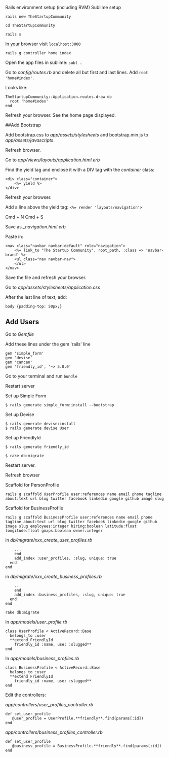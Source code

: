 Rails environment setup (including RVM)
Sublime setup


```
rails new TheStartupCommunity
```

`cd TheStartupCommunity`

`rails s`

In your browser visit `localhost:3000`

`rails g controller home index`

Open the app files in sublime: `subl .`

Go to *config/routes.rb* and delete all but first and last lines. Add `root 'home#index'`.

Looks like:

````
TheStartupCommunity::Application.routes.draw do
  root 'home#index'
end
````

Refresh your browser. See the home page displayed.

##Add Bootstrap

Add bootstrap.css to *app/assets/stylesheets* and bootstrap.min.js to *app/assets/javascripts*.

Refresh browser.

Go to *app/views/layouts/application.html.erb*

Find the yield tag and enclose it with a DIV tag with the *container* class:

```
<div class="container">
	<%= yield %>
</div>
````

Refresh your browser.

Add a line above the yield tag:
`<%= render 'layouts/navigation'>`

Cmd + N
Cmd + S

Save as *_navigation.html.erb*

Paste in:
```
<nav class="navbar navbar-default" role="navigation">
	<%= link_to "The Startup Community", root_path, :class => 'navbar-brand' %>
    <ul class="nav navbar-nav">
    </ul>
</nav>
````

Save the file and refresh your browser.

Go to *app/assets/stylesheets/application.css*

After the last line of text, add:
```
body {padding-top: 50px;}
````

## Add Users

Go to _Gemfile_

Add these lines under the gem 'rails' line

```
gem 'simple_form'
gem 'devise'
gem 'cancan'
gem 'friendly_id', '~> 5.0.0'
````

Go to your terminal and run `bundle`

Restart server

Set up Simple Form

```
$ rails generate simple_form:install --bootstrap
````

Set up Devise

```
$ rails generate devise:install
$ rails generate devise User
````

Set up FriendlyId
```
$ rails generate friendly_id
````

```
$ rake db:migrate
````

Restart server.

Refresh browser

Scaffold for PersonProfile

````
rails g scaffold UserProfile user:references name email phone tagline about:text url blog twitter facebook linkedin google github image slug
````

Scaffold for BusinessProfile

```
rails g scaffold BusinessProfile user:references name email phone tagline about:text url blog twitter facebook linkedin google github image slug employees:integer hiring:boolean latitude:float longitude:float gmaps:boolean owner:integer
```

in *db/migrate/xxx_create_user_profiles.rb*
```
	...
    end
    add_index :user_profiles, :slug, unique: true
  end
end
````

in *db/migrate/xxx_create_business_profiles.rb*
```
	...
    end
    add_index :business_profiles, :slug, unique: true
  end
end
````


`rake db:migrate`

In *app/models/user_profile.rb*
```
class UserProfile < ActiveRecord::Base
  belongs_to :user
  **extend FriendlyId
    friendly_id :name, use: :slugged**
end
````

In *app/models/business_profiles.rb*
```
class BusinessProfile < ActiveRecord::Base
  belongs_to :user
  **extend FriendlyId
    friendly_id :name, use: :slugged**
end
````

Edit the controllers:

*app/controllers/user_profiles_controller.rb*
```
def set_user_profile
   @user_profile = UserProfile.**friendly**.find(params[:id])
end
````

*app/controllers/business_profiles_controller.rb*
```
def set_user_profile
   @business_profile = BusinessProfile.**friendly**.find(params[:id])
end
````




